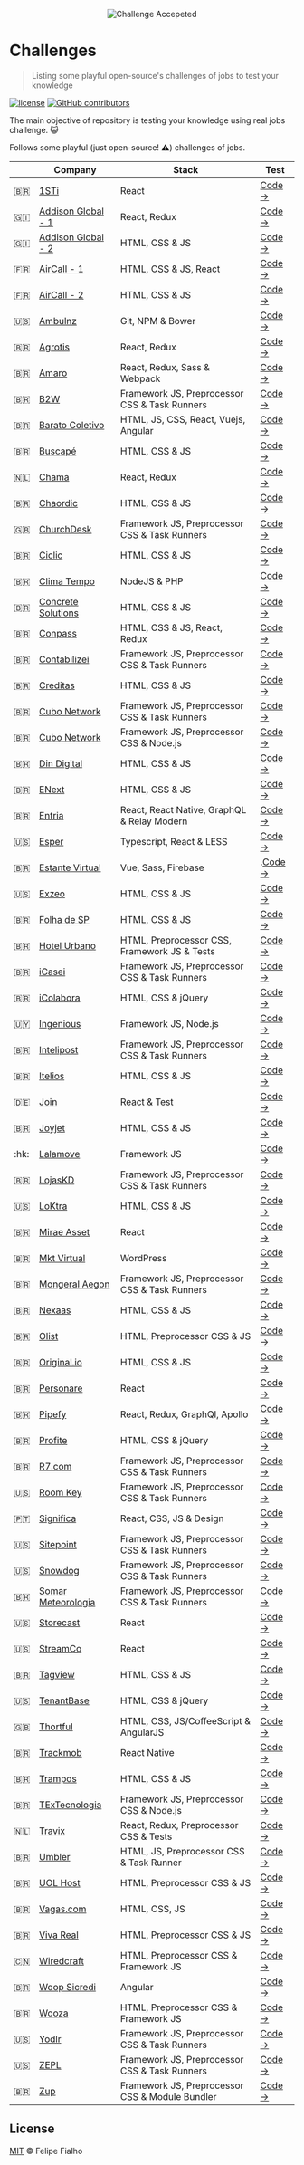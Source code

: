 <p align="center"><img src="https://cloud.githubusercontent.com/assets/3603793/23482593/669e9444-feae-11e6-9b6b-d1a53faf984a.png" alt="Challenge Accepeted"></p>

# Challenges

> Listing some playful open-source's challenges of jobs to test your knowledge

[![license](https://img.shields.io/github/license/felipefialho/frontend-challenges.svg)](/license)
[![GitHub contributors](https://img.shields.io/github/contributors/felipefialho/frontend-challenges.svg)](https://github.com/felipefialho/frontend-challenges/graphs/contributors)

The main objective of repository is testing your knowledge using real jobs challenge. :smiley_cat:

Follows some playful (just open-source! :warning:) challenges of jobs.

| | Company | Stack | Test
|--|--|--|--
| :brazil: | [1STi](http://www.1sti.com.br/) | React | [Code →](https://github.com/1STi/desafio-frontend/)
| :gibraltar: | [Addison Global - 1](http://www.addisongloballtd.com/) | React, Redux | [Code →](https://github.com/addisonglobal/frontend-technical-test)
| :gibraltar: | [Addison Global - 2](http://www.addisongloballtd.com/) | HTML, CSS & JS | [Code →](https://github.com/addisonglobal/web-technical-test)
| :fr: | [AirCall - 1](https://aircall.io/) | HTML, CSS & JS, React | [Code →](https://github.com/aircall/integration-test)
| :fr: | [AirCall - 2](https://aircall.io/) | HTML, CSS & JS | [Code →](https://github.com/aircall/webdev-test)
| :us: | [Ambulnz](http://www.ambulnz.com/) | Git, NPM & Bower | [Code →](https://github.com/AmbulnzLLC/frontend-challenge)
| :brazil: | [Agrotis](https://www.agrotis.com/) | React, Redux | [Code →](https://github.com/agrotis-io/desafio-front)
| :brazil: | [Amaro](https://amaro.com/) | React, Redux, Sass & Webpack | [Code →](https://github.com/amarofashion/front-end-challenge/)
| :brazil: | [B2W](https://ri.b2w.digital/) | Framework JS, Preprocessor CSS & Task Runners | [Code →](https://github.com/b2w-marketplace/code-challenge)
| :brazil: | [Barato Coletivo](https://www.barato.com.br/) | HTML, JS, CSS, React, Vuejs, Angular | [Code →](https://github.com/baratocoletivo/desafio-frontend)
| :brazil: | [Buscapé](https://www.buscape.com.br/) | HTML, CSS & JS | [Code →](https://github.com/buscape-company/exercicios/tree/master/frontend)
| :netherlands: | [Chama](https://www.chama-app.com.br/) | React, Redux | [Code →](https://github.com/chamatheapp/chama-frontend-assignment/)
| :brazil: | [Chaordic](https://www.chaordic.com.br/) | HTML, CSS & JS | [Code →](https://github.com/chaordic/frontend-intern-challenge)
| :uk: | [ChurchDesk](http://churchdesk.com) | Framework JS, Preprocessor CSS & Task Runners | [Code →](https://github.com/ChurchDesk/cd-challenge)
| :brazil: | [Ciclic](https://www.ciclic.com.br/) | HTML, CSS & JS | [Code →](https://github.com/ciclic/test-frontend)
| :brazil: | [Clima Tempo](http://www.climatempo.com.br/) | NodeJS & PHP | [Code →](https://github.com/climatempo/challenge-accepted)
| :brazil: | [Concrete Solutions](https://www.concrete.com.br/) | HTML, CSS & JS | [Code →](https://github.com/concretesolutions/recrutamento-fe)
| :brazil: | [Conpass](https://www.conpass.io/) | HTML, CSS & JS, React, Redux | [Code →](https://github.com/Conpass/challenges/blob/master/Frontend-Challenge.md)
| :brazil: | [Contabilizei](http://www.contabilizei.com.br/) | Framework JS, Preprocessor CSS & Task Runners | [Code →](https://github.com/contabilizei/front-end-teste)
| :brazil: | [Creditas](http://creditas.com.br/) | HTML, CSS & JS | [Code →](https://github.com/Creditas/challenge/tree/master/frontend)
| 🇧🇷 | [Cubo Network](https://cubo.network/) | Framework JS, Preprocessor CSS & Task Runners | [Code →](https://github.com/cubonetwork/frontend-challenge)
| 🇧🇷 | [Cubo Network](https://cubo.network/) | Framework JS, Preprocessor CSS & Node.js | [Code →](https://github.com/cubonetwork/fullstack-challenge)
| :brazil: | [Din Digital](https://dindigital.io/) | HTML, CSS & JS | [Code →](https://github.com/dindigital/test-front-2017)
| :brazil: | [ENext](http://www.enext.com.br/) | HTML, CSS & JS | [Code →](https://github.com/enextgroup/quero-trabalhar-na-enext)
| :brazil: | [Entria](https://entria.com.br/) | React, React Native, GraphQL & Relay Modern  | [Code →](https://github.com/entria/jobs/)
| :us: | [Esper](https://esper.com/) | Typescript, React & LESS | [Code →](https://github.com/esperco/front-end-challenge)
| :brazil: | [Estante Virtual](https://www.estantevirtual.com.br/) | Vue, Sass, Firebase | .[Code →](https://github.com/estantevirtual/vagas/blob/master/desafios/frontend.md)
| :us: | [Exzeo](http://exzeo.com/) | HTML, CSS & JS | [Code →](https://github.com/exzeo/FrontEndChallenge)
| :brazil: | [Folha de SP](https://www.folha.uol.com.br/) | HTML, CSS & JS | [Code →](https://github.com/FolhaSP/front-end-test)
| :brazil: | [Hotel Urbano](https://www.hotelurbano.com/) | HTML, Preprocessor CSS, Framework JS & Tests | [Code →](https://github.com/HotelUrbano/challenge-charlie)
| :brazil: | [iCasei](http://icasei.com.br/) | Framework JS, Preprocessor CSS & Task Runners | [Code →](https://github.com/icasei/teste-front-end)
| :brazil: | [iColabora](http://www.icolabora.com.br/) | HTML, CSS & jQuery | [Code →](https://github.com/iColabora/teste-front-end-developer)
| :uruguay: | [Ingenious](http://ingenious.agency/) | Framework JS, Node.js | [Code →](https://github.com/ingsw-dev/frontend-test)
| :brazil: | [Intelipost](http://www.intelipost.com.br/) | Framework JS, Preprocessor CSS & Task Runners | [Code →](https://github.com/intelipost/job-frontend-developer)
| :brazil: | [Itelios](http://www.itelios.com.br/) | HTML, CSS & JS | [Code →](https://github.com/iteliosbrasil/itelios-frontend-challenge)
| :de: | [Join](https://join.com/) | React & Test | [Code →](https://github.com/join-com/coding-challenge-frontend-react)
| :brazil: | [Joyjet](https://joyjet.com/) | HTML, CSS & JS | [Code →](https://bitbucket.org/lixao/tech-interview/src/master/webdesign/)
| :hk: | [Lalamove](https://www.lalamove.com/careers) | Framework JS | [Code →](https://github.com/lalamove/challenge/blob/master/frontend.md)
| :brazil: | [LojasKD](http://lojaskd.com.br/) | Framework JS, Preprocessor CSS & Task Runners | [Code →](https://github.com/lojaskd/frontend-challenge)
| :us: | [LoKtra](http://loktra.com/) | HTML, CSS & JS | [Code →](https://github.com/Loktra/Front-End-Engineer)
| :brazil: | [Mirae Asset](https://corretora.miraeasset.com.br/) | React | [Code →](https://github.com/marcobfv/desafio-mirae-react)
| :brazil: | [Mkt Virtual](http://www.mktvirtual.com.br/) | WordPress | [Code →](https://github.com/mktvirtual/front-end-test-wordpress)
| :brazil: | [Mongeral Aegon](https://www.mongeralaegon.com.br/) | Framework JS, Preprocessor CSS & Task Runners | [Code →](https://github.com/MongeralAegonDigital/front-end-trabalhe-na-mad)
| :brazil: | [Nexaas](http://www.nexaas.com/) | HTML, CSS & JS | [Code →](https://github.com/myfreecomm/desafio-design-01)
| :brazil: | [Olist](https://olist.com/) | HTML, Preprocessor CSS & JS | [Code →](https://github.com/olist/work-at-olist-front)
| :brazil: | [Original.io](https://www.original.io/) | HTML, CSS & JS | [Code →](https://github.com/original-io/join-us)
| :brazil: | [Personare](https://www.personare.com.br/) | React | [Code →](https://github.com/Personare/front-end-challenge)
| :brazil: | [Pipefy](https://www.pipefy.com/) | React, Redux, GraphQl, Apollo | [Code →](https://github.com/pipefy/RecruitmentExercise/blob/master/FRONTENDEXERCISE.md)
| :brazil: | [Profite](http://profite.com.br/) | HTML, CSS & jQuery | [Code →](https://github.com/arthurgimenes/teste-profite)
| :brazil: | [R7.com](http://r7.com/) | Framework JS, Preprocessor CSS & Task Runners | [Code →](https://github.com/r7com/frontend-test)
| :us: | [Room Key](http://roomkey.com/) | Framework JS, Preprocessor CSS & Task Runners | [Code →](https://github.com/roomkey/front-end-code-challenge)
| :portugal: | [Significa](https://significa.pt) | React, CSS, JS & Design | [Code →](https://github.com/Significa/frontend-challenge)
| :us: | [Sitepoint](http://www.sitepoint.com/) | Framework JS, Preprocessor CSS & Task Runners | [Code →](https://github.com/sitepoint/frontend-test)
| :us: | [Snowdog](http://snow.dog/) | Framework JS, Preprocessor CSS & Task Runners | [Code →](https://github.com/SnowdogApps/front-end-recruitment-test)
| :brazil: | [Somar Meteorologia](http://www.somarmeteorologia.com.br/) | Framework JS, Preprocessor CSS & Task Runners | [Code →](https://github.com/somarmeteorologia/challenge/tree/master/frontend)
| :us: | [Storecast](http://storecast.de/) | React | [Code →](https://github.com/storecast/frontend-challenge)
| :us: | [StreamCo](https://github.com/StreamCo) | React | [Code →](https://github.com/StreamCo/react-coding-challenge)
| :brazil: | [Tagview](https://www.tagview.com.br/) | HTML, CSS & JS | [Code →](https://github.com/tagview/tagchatter)
| :us: | [TenantBase](http://tenantbase.com/) | HTML, CSS & jQuery | [Code →](https://github.com/TenantBase/hiring-frontend-challenge)
| :uk: | [Thortful](https://www.thortful.com/) | HTML, CSS, JS/CoffeeScript & AngularJS | [Code →](https://github.com/ThortfulNew/FrontEndChallenge)
| :brazil: | [Trackmob](http://www.trackmob.com.br/) | React Native | [Code →](https://github.com/Trackmob/trackmob-frontend-test)
| :brazil: | [Trampos](http://trampos.co/) | HTML, CSS & JS | [Code →](https://github.com/trampos/glowing-octo-batman)
| :brazil: | [TExTecnologia](http://textecnologia.com.br/) | Framework JS, Preprocessor CSS & Node.js | [Code →](https://github.com/TExTecnologia/teste-fullstack)
| :netherlands: | [Travix](https://www.travix.com/) | React, Redux, Preprocessor CSS & Tests | [Code →](https://github.com/Travix-International/frontend-tech-test)
| :brazil: | [Umbler](https://www.umbler.com/br) | HTML, JS, Preprocessor CSS & Task Runner | [Code →](https://github.com/umbler-team/front-challenge)
| :brazil: | [UOL Host](https://uolhost.uol.com.br/) | HTML, Preprocessor CSS & JS | [Code →](https://github.com/uolhost/test-frontEnd)
| :brazil: | [Vagas.com](https://www.vagas.com.br/) | HTML, CSS, JS | [Code →](https://github.com/VAGAScom/desafio-front-end)
| :brazil: | [Viva Real](https://www.vivareal.com.br/) | HTML, Preprocessor CSS & JS | [Code →](https://github.com/vivareal/code-challenge/blob/master/frontend.md)
| :cn: | [Wiredcraft](https://wiredcraft.com) | HTML, Preprocessor CSS & Framework JS | [Code →](https://github.com/Wiredcraft/test-frontend)
| :brazil: | [Woop Sicredi](https://www.woopsicredi.com/) | Angular | [Code →](https://github.com/WoopSicredi/jobs/issues/6)
| :brazil: | [Wooza](http://wooza.com.br/) | HTML, Preprocessor CSS & Framework JS | [Code →](http://teste-js.celulardireto.com.br/)
| :us: | [Yodlr](http://getyodlr.com/) | Framework JS, Preprocessor CSS & Task Runners | [Code →](https://github.com/yodlr/frontend-code-challenge)
| :us: | [ZEPL](http://www.zepl.com/) | Framework JS, Preprocessor CSS & Task Runners | [Code →](https://github.com/ZEPL/front-end-challenge)
| :brazil: | [Zup](https://www.zup.com.br/) | Framework JS, Preprocessor CSS & Module Bundler | [Code →](https://github.com/ZupIT/rd-frontend-test)

## License

[MIT](/license) &copy; Felipe Fialho
